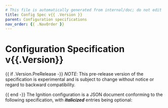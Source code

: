 ```yaml
---
# This file is automatically generated from internal/doc; do not edit
title: Config Spec v{{ .Version }}
parent: Configuration specifications
nav_order: {{ .NavOrder }}
---
```


# Configuration Specification v{{.Version}}

{{ if .Version.PreRelease -}}
_NOTE_: This pre-release version of the specification is experimental and is subject to change without notice or regard to backward compatibility.

{{ end -}}
The Ignition configuration is a JSON document conforming to the following specification, with **_italicized_** entries being optional:

<div id="spec-docs"></div>

